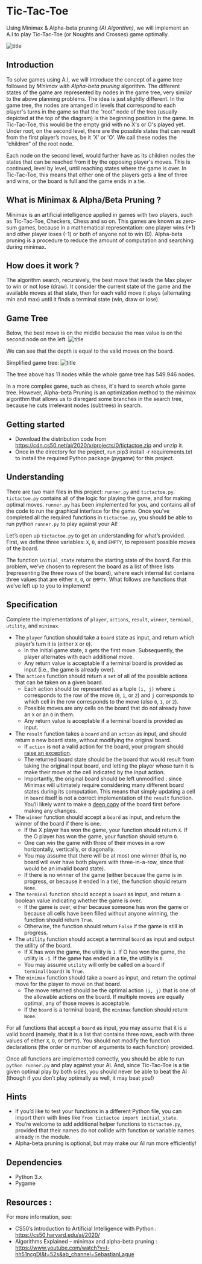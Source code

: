 # Tic-Tac-Toe

Using Minimax & Alpha-beta pruning *(AI Algorithm)*, we will implement an A.I to play Tic-Tac-Toe (or Noughts and Crosses) game optimally.

![title](img/ttt.png)

## Introduction
To solve games using A.I, we will introduce the concept of a game tree followed by *Minimax with Alpha-beta pruning* algorithm. The different states of the game are represented by nodes in the game tree, very similar to the above planning problems. The idea is just slightly different. In the game tree, the nodes are arranged in levels that correspond to each player's turns in the game so that the “root” node of the tree (usually depicted at the top of the diagram) is the beginning position in the game. In Tic-Tac-Toe, this would be the empty grid with no X's or O's played yet. Under root, on the second level, there are the possible states that can result from the first player’s moves, be it 'X' or 'O'. We call these nodes the “children” of the root node.

Each node on the second level, would further have as its children nodes the states that can be reached from it by the opposing player's moves. This is continued, level by level, until reaching states where the game is over. In Tic-Tac-Toe, this means that either one of the players gets a line of three and wins, or the board is full and the game ends in a tie.

## What is Minimax & Alpha/Beta Pruning ?
Minimax is an artificial intelligence applied in games with two players, such as Tic-Tac-Toe, Checkers, Chess and so on. This games are known as zero-sum games, because in a mathematical representation: one player wins (+1) and other player loses (-1) or both of anyone not to win (0). Alpha-beta pruning is a procedure to reduce the amount of computation and searching during minimax.

## How does it work ?
The algorithm search, recursively, the best move that leads the Max player to win or not lose (draw). It consider the current state of the game and the available moves at that state, then for each valid move it plays (alternating min and max) until it finds a terminal state (win, draw or lose).

## Game Tree 
Below, the best move is on the middle because the max value is on the second node on the left.
![title](img/game_tree.png)

We can see that the depth is equal to the valid moves on the board. 

Simplified game tree:
![title](img/simplified_GT.png)

The tree above has 11 nodes while the whole game tree has 549.946 nodes.

In a more complex game, such as chess, it's hard to search whole game tree. However, Alpha–beta Pruning is an optimization method to the minimax algorithm that allows us to disregard some branches in the search tree, because he cuts irrelevant nodes (subtrees) in search.

## Getting started 
 - Download the distribution code from https://cdn.cs50.net/ai/2020/x/projects/0/tictactoe.zip and unzip it.
 - Once in the directory for the project, run pip3 install -r requirements.txt to install the required Python package (pygame) for this project.
 
## Understanding
There are two main files in this project: ```runner.py``` and ```tictactoe.py```. ```tictactoe.py``` contains all of the logic for playing the game, and for making optimal moves. ```runner.py``` has been implemented for you, and contains all of the code to run the graphical interface for the game. Once you’ve completed all the required functions in ```tictactoe.py```, you should be able to run python ```runner.py``` to play against your AI!

Let’s open up ```tictactoe.py``` to get an understanding for what’s provided. First, we define three variables: ```X```, ```O```, and ```EMPTY```, to represent possible moves of the board.

The function ```initial_state``` returns the starting state of the board. For this problem, we’ve chosen to represent the board as a list of three lists (representing the three rows of the board), where each internal list contains three values that are either ```X```, ```O```, or ```EMPTY```. What follows are functions that we’ve left up to you to implement!

## Specification
Complete the implementations of ```player```, ```actions```, ```result```, ```winner```, ```terminal```, ```utility```, and ```minimax```.

 - The ```player``` function should take a ```board``` state as input, and return which player’s turn it is (either ```X``` or ```O```).
     - In the initial game state, ```X``` gets the first move. Subsequently, the player alternates with each additional move.
     - Any return value is acceptable if a terminal board is provided as input (i.e., the game is already over).
 - The ```actions``` function should return a ```set``` of all of the possible actions that can be taken on a given board.
     - Each action should be represented as a tuple ```(i, j)``` where ```i``` corresponds to the row of the move (```0```, ```1```, or ```2```) and ```j``` corresponds to which cell in the row corresponds to the move (also ```0```, ```1```, or ```2```).
     - Possible moves are any cells on the board that do not already have an ```X``` or an ```O``` in them.
     - Any return value is acceptable if a terminal board is provided as input.
 - The ```result``` function takes a ```board``` and an ```action``` as input, and should return a new board state, without modifying the original board.
     - If ```action``` is not a valid action for the board, your program should [raise an exception](https://docs.python.org/3/tutorial/errors.html#raising-exceptions).
     - The returned board state should be the board that would result from taking the original input board, and letting the player whose turn it is make their move at the cell indicated by the input action.
     - Importantly, the original board should be left unmodified : since Minimax will ultimately require considering many different board states during its computation. This means that simply updating a cell in ```board``` itself is not a correct implementation of the ```result``` function. You’ll likely want to make a [deep copy](https://docs.python.org/3/library/copy.html#copy.deepcopy) of the board first before making any changes.
 - The ```winner``` function should accept a ```board``` as input, and return the winner of the board if there is one.
     - If the X player has won the game, your function should return ```X```. If the O player has won the game, your function should return ```O```.
     - One can win the game with three of their moves in a row horizontally, vertically, or diagonally.
     - You may assume that there will be at most one winner (that is, no board will ever have both players with three-in-a-row, since that would be an invalid board state).
     - If there is no winner of the game (either because the game is in progress, or because it ended in a tie), the function should return ```None```.
 - The ```terminal``` function should accept a ```board``` as input, and return a boolean value indicating whether the game is over.
     - If the game is over, either because someone has won the game or because all cells have been filled without anyone winning, the function should return ```True```.
     - Otherwise, the function should return ```False``` if the game is still in progress.
 - The ```utility``` function should accept a terminal ```board``` as input and output the utility of the board.
     - If X has won the game, the utility is ```1```. If O has won the game, the utility is ```-1```. If the game has ended in a tie, the utility is ```0```.
     - You may assume ```utility``` will only be called on a ```board``` if ```terminal(board)``` is ```True```.
 - The ```minimax``` function should take a ```board``` as input, and return the optimal move for the player to move on that board.
     - The move returned should be the optimal action ```(i, j)``` that is one of the allowable actions on the board. If multiple moves are equally optimal, any of those moves is acceptable.
     - If the ```board``` is a terminal board, the ```minimax``` function should return ```None```.
     
For all functions that accept a ```board``` as input, you may assume that it is a valid board (namely, that it is a list that contains three rows, each with three values of either ```X```, ```O```, or ```EMPTY```). You should not modify the function declarations (the order or number of arguments to each function) provided.

Once all functions are implemented correctly, you should be able to run ```python runner.py``` and play against your AI. And, since Tic-Tac-Toe is a tie given optimal play by both sides, you should never be able to beat the AI (though if you don’t play optimally as well, it may beat you!)

## Hints
  - If you’d like to test your functions in a different Python file, you can import them with lines like ```from tictactoe import initial_state```.
  - You’re welcome to add additional helper functions to ```tictactoe.py```, provided that their names do not collide with function or variable names already in the module.
  - Alpha-beta pruning is optional, but may make our AI run more efficiently!

## Dependencies
 - Python 3.x
 - Pygame

## Resources :
For more information, see:
 - CS50’s Introduction to Artificial Intelligence with Python : https://cs50.harvard.edu/ai/2020/
 - Algorithms Explained – minimax and alpha-beta pruning : https://www.youtube.com/watch?v=l-hh51ncgDI&t=52s&ab_channel=SebastianLague